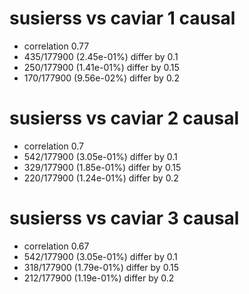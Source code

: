 # susierss vs caviar  1 causal

- correlation 0.77
- 435/177900 (2.45e-01%) differ by 0.1
- 250/177900 (1.41e-01%) differ by 0.15
- 170/177900 (9.56e-02%) differ by 0.2


# susierss vs caviar  2 causal

- correlation 0.7
- 542/177900 (3.05e-01%) differ by 0.1
- 329/177900 (1.85e-01%) differ by 0.15
- 220/177900 (1.24e-01%) differ by 0.2


# susierss vs caviar  3 causal

- correlation 0.67
- 542/177900 (3.05e-01%) differ by 0.1
- 318/177900 (1.79e-01%) differ by 0.15
- 212/177900 (1.19e-01%) differ by 0.2


